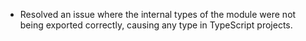 - Resolved an issue where the internal types of the module were not being exported correctly, causing any type in TypeScript projects.
